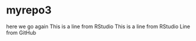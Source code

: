 # myrepo3
here we go again
This is a line from RStudio
This is a line from RStudio
Line from GitHub
